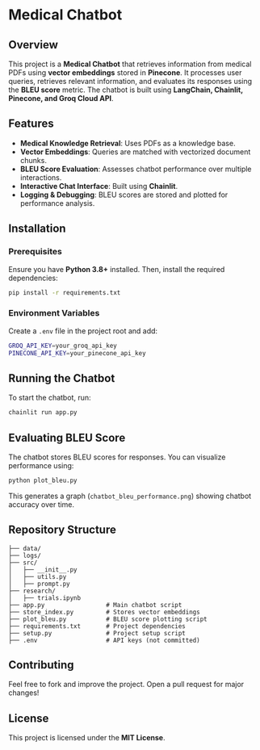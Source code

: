 # Medical Chatbot

## Overview

This project is a **Medical Chatbot** that retrieves information from medical PDFs using **vector embeddings** stored in **Pinecone**. It processes user queries, retrieves relevant information, and evaluates its responses using the **BLEU score** metric. The chatbot is built using **LangChain, Chainlit, Pinecone, and Groq Cloud API**.

## Features

- **Medical Knowledge Retrieval**: Uses PDFs as a knowledge base.
- **Vector Embeddings**: Queries are matched with vectorized document chunks.
- **BLEU Score Evaluation**: Assesses chatbot performance over multiple interactions.
- **Interactive Chat Interface**: Built using **Chainlit**.
- **Logging & Debugging**: BLEU scores are stored and plotted for performance analysis.

## Installation

### Prerequisites

Ensure you have **Python 3.8+** installed. Then, install the required dependencies:

```sh
pip install -r requirements.txt
```

### Environment Variables

Create a `.env` file in the project root and add:

```sh
GROQ_API_KEY=your_groq_api_key
PINECONE_API_KEY=your_pinecone_api_key
```

## Running the Chatbot

To start the chatbot, run:

```sh
chainlit run app.py
```

## Evaluating BLEU Score

The chatbot stores BLEU scores for responses. You can visualize performance using:

```sh
python plot_bleu.py
```

This generates a graph (`chatbot_bleu_performance.png`) showing chatbot accuracy over time.

## Repository Structure

```
├── data/
├── logs/
├── src/
│   ├── __init__.py
│   ├── utils.py
│   ├── prompt.py
├── research/
│   ├── trials.ipynb
├── app.py                 # Main chatbot script
├── store_index.py         # Stores vector embeddings
├── plot_bleu.py           # BLEU score plotting script
├── requirements.txt       # Project dependencies
├── setup.py               # Project setup script
├── .env                   # API keys (not committed)
```

## Contributing

Feel free to fork and improve the project. Open a pull request for major changes!

## License

This project is licensed under the **MIT License**.

